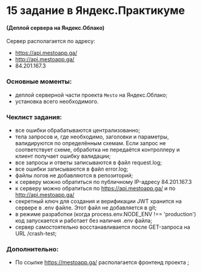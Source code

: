 # 15 задание в Яндекс.Практикуме
#### (Деплой сервера на Яндекс.Облако)

Сервер располагается по адресу: 
- https://api.mestoapp.ga/ 
- http://api.mestoapp.ga/
- 84.201.167.3

### Основные моменты:
- деплой серверной части проекта `Mesto` на Яндекс.Облако;
- установка всего необходимого.

### Чеклист задания:
- все ошибки обрабатываются централизованно;
- тела запросов и, где необходимо, заголовки и параметры, валидируются по определённым схемам. Если запрос не соответствует схеме, обработка не передаётся контроллеру и клиент получает ошибку валидации;
- все запросы и ответы записываются в файл request.log;
- все ошибки записываются в файл error.log;
- файлы логов не добавляются в репозиторий;
- к серверу можно обратиться по публичному IP-адресу 84.201.167.3
- к серверу можно обратиться по https://api.mestoapp.ga/ и по http://api.mestoapp.ga/
- секретный ключ для создания и верификации JWT хранится на сервере в .env файле. Этот файл не добавляется в git;
- в режиме разработки (когда process.env.NODE_ENV !== 'production') код запускается и работает без наличия .env файла;
- сервер самостоятельно восстанавливается после GET-запроса на URL /crash-test;

### Дополнительно:
- По ссылке https://mestoapp.ga/ располагается фронтенд проекта ;

